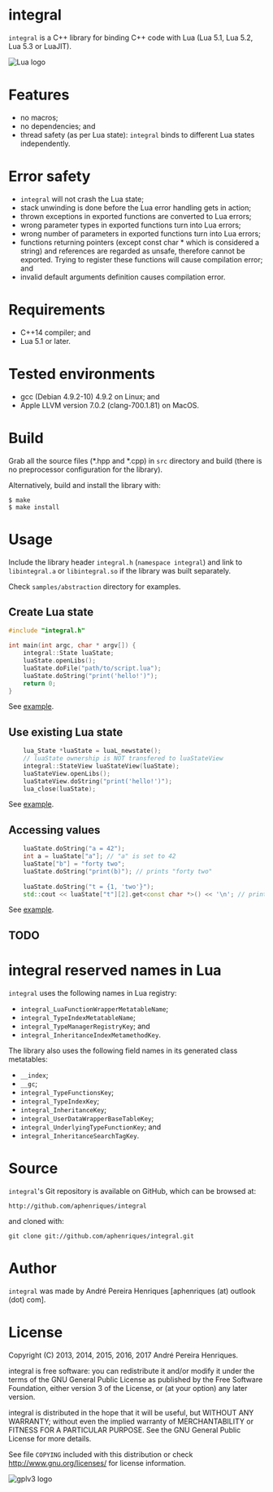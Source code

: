 # integral

`integral` is a C++ library for binding C++ code with Lua (Lua 5.1, Lua 5.2, Lua 5.3 or LuaJIT).

![Lua logo](http://www.lua.org/images/powered-by-lua.gif)


# Features

* no macros;
* no dependencies; and
* thread safety (as per Lua state): `integral` binds to different Lua states independently.


# Error safety

* `integral` will not crash the Lua state;
* stack unwinding is done before the Lua error handling gets in action;
* thrown exceptions in exported functions are converted to Lua errors;
* wrong parameter types in exported functions turn into Lua errors;
* wrong number of parameters in exported functions turn into Lua errors;
* functions returning pointers (except const char * which is considered a string) and references are regarded as unsafe, therefore cannot be exported. Trying to register these functions will cause compilation error; and
* invalid default arguments definition causes compilation error.


# Requirements

* C++14 compiler; and
* Lua 5.1 or later.


# Tested environments

* gcc (Debian 4.9.2-10) 4.9.2 on Linux; and
* Apple LLVM version 7.0.2 (clang-700.1.81) on MacOS.


# Build

Grab all the source files (*.hpp and *.cpp) in `src` directory and build (there is no preprocessor configuration for the library).

Alternatively, build and install the library with:

    $ make
    $ make install


# Usage

Include the library header `integral.h` (`namespace integral`) and link to `libintegral.a` or `libintegral.so` if the library was built separately.

Check `samples/abstraction` directory for examples.

## Create Lua state

```cpp
#include "integral.h"

int main(int argc, char * argv[]) {
    integral::State luaState;
    luaState.openLibs();
    luaState.doFile("path/to/script.lua");
    luaState.doString("print('hello!')");
    return 0;
}
```

See [example](samples/abstraction/state/state.cpp).

## Use existing Lua state

```cpp
    lua_State *luaState = luaL_newstate();
    // luaState ownership is NOT transfered to luaStateView
    integral::StateView luaStateView(luaState); 
    luaStateView.openLibs();
    luaStateView.doString("print('hello!')");
    lua_close(luaState);
```

See [example](samples/abstraction/state/state.cpp).

## Accessing values

```cpp
    luaState.doString("a = 42");
    int a = luaState["a"]; // "a" is set to 42
    luaState["b"] = "forty two";
    luaState.doString("print(b)"); // prints "forty two"
    
    luaState.doString("t = {1, 'two'}");
    std::cout << luaState["t"][2].get<const char *>() << '\n'; // prints "two"
```

See [example](samples/abstraction/reference/reference.cpp).

## TODO


# integral reserved names in Lua

`integral` uses the following names in Lua registry:

* `integral_LuaFunctionWrapperMetatableName`;
* `integral_TypeIndexMetatableName`;
* `integral_TypeManagerRegistryKey`; and
* `integral_InheritanceIndexMetamethodKey`.

The library also uses the following field names in its generated class metatables:

* `__index`;
* `__gc`;
* `integral_TypeFunctionsKey`;
* `integral_TypeIndexKey`;
* `integral_InheritanceKey`;
* `integral_UserDataWrapperBaseTableKey`;
* `integral_UnderlyingTypeFunctionKey`; and
* `integral_InheritanceSearchTagKey`.


# Source

`integral`'s Git repository is available on GitHub, which can be browsed at:

    http://github.com/aphenriques/integral

and cloned with:

    git clone git://github.com/aphenriques/integral.git


# Author

`integral` was made by André Pereira Henriques [aphenriques (at) outlook (dot) com].


# License

Copyright (C) 2013, 2014, 2015, 2016, 2017  André Pereira Henriques.

integral is free software: you can redistribute it and/or modify it under the terms of the GNU General Public License as published by the Free Software Foundation, either version 3 of the License, or (at your option) any later version.

integral is distributed in the hope that it will be useful, but WITHOUT ANY WARRANTY; without even the implied warranty of MERCHANTABILITY or FITNESS FOR A PARTICULAR PURPOSE. See the GNU General Public License for more details.

See file `COPYING` included with this distribution or check <http://www.gnu.org/licenses/> for license information.

![gplv3 logo](http://www.gnu.org/graphics/gplv3-127x51.png)
